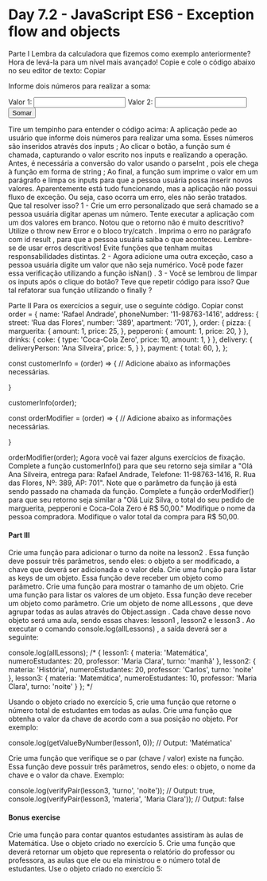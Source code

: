 # Day 7.2 - JavaScript ES6 - Exception flow and objects

Parte I
Lembra da calculadora que fizemos como exemplo anteriormente? Hora de levá-la para um nível mais avançado!
Copie e cole o código abaixo no seu editor de texto:
Copiar
<!DOCTYPE html>
<html lang='pt-BR'>
<head>
  <meta charset='UTF-8'>
  <meta http-equiv='X-UA-Compatible' content='IE=edge'>
  <meta name='viewport' content='width=device-width, initial-scale=1.0'>
  <title>Calculadora</title>
</head>
<body>
  <p>Informe dois números para realizar a soma:</p>
  <label for='value1'>Valor 1:</label>
  <input type='text' id='value1'>
  <label for='value2'>Valor 2:</label>
  <input type='text' id='value2'>
  <button id='button'>Somar</button>
  <p id='result'></p>
  <script>
    function sum() {
      const value1 = document.getElementById('value1').value;
      const value2 = document.getElementById('value2').value;
      const result = parseInt(value1) + parseInt(value2);
      document.getElementById('result').innerHTML = `Resultado: ${result}`;
      document.getElementById('value1').value = '';
      document.getElementById('value2').value = '';
    }
    window.onload = () => {
      const button = document.getElementById('button');
      button.addEventListener('click', sum);
    }
  </script>
</body>
</html>
Tire um tempinho para entender o código acima:
A aplicação pede ao usuário que informe dois números para realizar uma soma. Esses números são inseridos através dos inputs ;
Ao clicar o botão, a função sum é chamada, capturando o valor escrito nos inputs e realizando a operação. Antes, é necessária a conversão do valor usando o parseInt , pois ele chega à função em forma de string ;
Ao final, a função sum imprime o valor em um parágrafo e limpa os inputs para que a pessoa usuária possa inserir novos valores.
Aparentemente está tudo funcionando, mas a aplicação não possui fluxo de exceção. Ou seja, caso ocorra um erro, eles não serão tratados. Que tal resolver isso?
1 - Crie um erro personalizado que será chamado se a pessoa usuária digitar apenas um número.
Tente executar a aplicação com um dos valores em branco. Notou que o retorno não é muito descritivo?
Utilize o throw new Error e o bloco try/catch .
Imprima o erro no parágrafo com id result , para que a pessoa usuária saiba o que aconteceu. Lembre-se de usar erros descritivos!
Evite funções que tenham muitas responsabilidades distintas.
2 - Agora adicione uma outra exceção, caso a pessoa usuária digite um valor que não seja numérico.
Você pode fazer essa verificação utilizando a função isNan() .
3 - Você se lembrou de limpar os inputs após o clique do botão? Teve que repetir código para isso? Que tal refatorar sua função utilizando o finally ?

Parte II
Para os exercícios a seguir, use o seguinte código.
Copiar
const order = {
  name: 'Rafael Andrade',
  phoneNumber: '11-98763-1416',
  address: {
    street: 'Rua das Flores',
    number: '389',
    apartment: '701',
  },
  order: {
    pizza: {
      marguerita: {
        amount: 1,
        price: 25,
      },
      pepperoni: {
        amount: 1,
        price: 20,
      }
    },
    drinks: {
      coke: {
        type: 'Coca-Cola Zero',
        price: 10,
        amount: 1,
      }
    },
    delivery: {
      deliveryPerson: 'Ana Silveira',
      price: 5,
    }
  },
  payment: {
    total: 60,
  },
};

const customerInfo = (order) => {
  // Adicione abaixo as informações necessárias.

}

customerInfo(order);

const orderModifier = (order) => {
  // Adicione abaixo as informações necessárias.

}

orderModifier(order);
Agora você vai fazer alguns exercícios de fixação.
Complete a função customerInfo() para que seu retorno seja similar a "Olá Ana Silveira, entrega para: Rafael Andrade, Telefone: 11-98763-1416, R. Rua das Flores, Nº: 389, AP: 701".
Note que o parâmetro da função já está sendo passado na chamada da função.
Complete a função orderModifier() para que seu retorno seja similar a "Olá Luiz Silva, o total do seu pedido de marguerita, pepperoni e Coca-Cola Zero é R$ 50,00."
Modifique o nome da pessoa compradora.
Modifique o valor total da compra para R$ 50,00.

#### Part III

Crie uma função para adicionar o turno da noite na lesson2 . Essa função deve possuir três parâmetros, sendo eles: o objeto a ser modificado, a chave que deverá ser adicionada e o valor dela.
Crie uma função para listar as keys de um objeto. Essa função deve receber um objeto como parâmetro.
Crie uma função para mostrar o tamanho de um objeto.
Crie uma função para listar os valores de um objeto. Essa função deve receber um objeto como parâmetro.
Crie um objeto de nome allLessons , que deve agrupar todas as aulas através do Object.assign . Cada chave desse novo objeto será uma aula, sendo essas chaves: lesson1 , lesson2 e lesson3 . Ao executar o comando console.log(allLessons) , a saída deverá ser a seguinte:

console.log(allLessons);
/*
{
  lesson1:
   { materia: 'Matemática',
     numeroEstudantes: 20,
     professor: 'Maria Clara',
     turno: 'manhã' },
  lesson2:
   { materia: 'História',
     numeroEstudantes: 20,
     professor: 'Carlos',
     turno: 'noite' },
  lesson3:
   { materia: 'Matemática',
     numeroEstudantes: 10,
     professor: 'Maria Clara',
     turno: 'noite' }
};
*/

Usando o objeto criado no exercício 5, crie uma função que retorne o número total de estudantes em todas as aulas.
Crie uma função que obtenha o valor da chave de acordo com a sua posição no objeto. Por exemplo:

console.log(getValueByNumber(lesson1, 0));
// Output: 'Matématica'

Crie uma função que verifique se o par (chave / valor) existe na função. Essa função deve possuir três parâmetros, sendo eles: o objeto, o nome da chave e o valor da chave. Exemplo:

console.log(verifyPair(lesson3, 'turno', 'noite'));
// Output: true,
console.log(verifyPair(lesson3, 'materia', 'Maria Clara'));
// Output: false

#### Bonus exercise

Crie uma função para contar quantos estudantes assistiram às aulas de Matemática. Use o objeto criado no exercício 5.
Crie uma função que deverá retornar um objeto que representa o relatório do professor ou professora, as aulas que ele ou ela ministrou e o número total de estudantes. Use o objeto criado no exercício 5:
